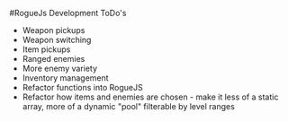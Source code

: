 #RogueJs Development ToDo's

* Weapon pickups
* Weapon switching
* Item pickups
* Ranged enemies
* More enemy variety
* Inventory management
* Refactor functions into RogueJS
* Refactor how items and enemies are chosen - make it less of a static array, more of a dynamic "pool" filterable by level ranges